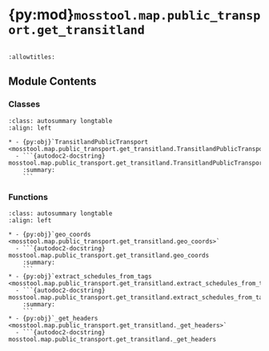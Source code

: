 # {py:mod}`mosstool.map.public_transport.get_transitland`

```{py:module} mosstool.map.public_transport.get_transitland
```

```{autodoc2-docstring} mosstool.map.public_transport.get_transitland
:allowtitles:
```

## Module Contents

### Classes

````{list-table}
:class: autosummary longtable
:align: left

* - {py:obj}`TransitlandPublicTransport <mosstool.map.public_transport.get_transitland.TransitlandPublicTransport>`
  - ```{autodoc2-docstring} mosstool.map.public_transport.get_transitland.TransitlandPublicTransport
    :summary:
    ```
````

### Functions

````{list-table}
:class: autosummary longtable
:align: left

* - {py:obj}`geo_coords <mosstool.map.public_transport.get_transitland.geo_coords>`
  - ```{autodoc2-docstring} mosstool.map.public_transport.get_transitland.geo_coords
    :summary:
    ```
* - {py:obj}`extract_schedules_from_tags <mosstool.map.public_transport.get_transitland.extract_schedules_from_tags>`
  - ```{autodoc2-docstring} mosstool.map.public_transport.get_transitland.extract_schedules_from_tags
    :summary:
    ```
* - {py:obj}`_get_headers <mosstool.map.public_transport.get_transitland._get_headers>`
  - ```{autodoc2-docstring} mosstool.map.public_transport.get_transitland._get_headers
    :summary:
    ```
* - {py:obj}`cut <mosstool.map.public_transport.get_transitland.cut>`
  - ```{autodoc2-docstring} mosstool.map.public_transport.get_transitland.cut
    :summary:
    ```
* - {py:obj}`_output_data_filter <mosstool.map.public_transport.get_transitland._output_data_filter>`
  - ```{autodoc2-docstring} mosstool.map.public_transport.get_transitland._output_data_filter
    :summary:
    ```
* - {py:obj}`merge_geo <mosstool.map.public_transport.get_transitland.merge_geo>`
  - ```{autodoc2-docstring} mosstool.map.public_transport.get_transitland.merge_geo
    :summary:
    ```
* - {py:obj}`get_sta_dis <mosstool.map.public_transport.get_transitland.get_sta_dis>`
  - ```{autodoc2-docstring} mosstool.map.public_transport.get_transitland.get_sta_dis
    :summary:
    ```
* - {py:obj}`gps_distance <mosstool.map.public_transport.get_transitland.gps_distance>`
  - ```{autodoc2-docstring} mosstool.map.public_transport.get_transitland.gps_distance
    :summary:
    ```
````

### Data

````{list-table}
:class: autosummary longtable
:align: left

* - {py:obj}`__all__ <mosstool.map.public_transport.get_transitland.__all__>`
  - ```{autodoc2-docstring} mosstool.map.public_transport.get_transitland.__all__
    :summary:
    ```
````

### API

````{py:data} __all__
:canonical: mosstool.map.public_transport.get_transitland.__all__
:value: >
   ['TransitlandPublicTransport']

```{autodoc2-docstring} mosstool.map.public_transport.get_transitland.__all__
```

````

````{py:function} geo_coords(geo)
:canonical: mosstool.map.public_transport.get_transitland.geo_coords

```{autodoc2-docstring} mosstool.map.public_transport.get_transitland.geo_coords
```
````

````{py:function} extract_schedules_from_tags(tags: dict[str, typing.Any]) -> list[float]
:canonical: mosstool.map.public_transport.get_transitland.extract_schedules_from_tags

```{autodoc2-docstring} mosstool.map.public_transport.get_transitland.extract_schedules_from_tags
```
````

````{py:function} _get_headers(referer_url)
:canonical: mosstool.map.public_transport.get_transitland._get_headers

```{autodoc2-docstring} mosstool.map.public_transport.get_transitland._get_headers
```
````

````{py:function} cut(line: shapely.geometry.LineString, points: list[shapely.geometry.Point], projstr: str, reverse_line: typing.Optional[shapely.geometry.LineString] = None) -> list
:canonical: mosstool.map.public_transport.get_transitland.cut

```{autodoc2-docstring} mosstool.map.public_transport.get_transitland.cut
```
````

````{py:function} _output_data_filter(output_data: dict, proj_str: str, sta_dis_gate: float)
:canonical: mosstool.map.public_transport.get_transitland._output_data_filter

```{autodoc2-docstring} mosstool.map.public_transport.get_transitland._output_data_filter
```
````

````{py:function} merge_geo(coord, proj_str, square_length=350)
:canonical: mosstool.map.public_transport.get_transitland.merge_geo

```{autodoc2-docstring} mosstool.map.public_transport.get_transitland.merge_geo
```
````

````{py:function} get_sta_dis(sta1, sta2)
:canonical: mosstool.map.public_transport.get_transitland.get_sta_dis

```{autodoc2-docstring} mosstool.map.public_transport.get_transitland.get_sta_dis
```
````

````{py:function} gps_distance(LON1: typing.Union[float, tuple[float, float]], LAT1: typing.Union[float, tuple[float, float]], LON2: typing.Optional[float] = None, LAT2: typing.Optional[float] = None)
:canonical: mosstool.map.public_transport.get_transitland.gps_distance

```{autodoc2-docstring} mosstool.map.public_transport.get_transitland.gps_distance
```
````

`````{py:class} TransitlandPublicTransport(proj_str: str, max_longitude: typing.Optional[float] = None, min_longitude: typing.Optional[float] = None, max_latitude: typing.Optional[float] = None, min_latitude: typing.Optional[float] = None, transitland_ak: typing.Optional[str] = None, proxies: typing.Optional[dict[str, str]] = None, wikipedia_name: typing.Optional[str] = None, from_osm: bool = False, gtfs_dir: typing.Optional[str] = None)
:canonical: mosstool.map.public_transport.get_transitland.TransitlandPublicTransport

```{autodoc2-docstring} mosstool.map.public_transport.get_transitland.TransitlandPublicTransport
```

```{rubric} Initialization
```

```{autodoc2-docstring} mosstool.map.public_transport.get_transitland.TransitlandPublicTransport.__init__
```

````{py:method} _query_raw_data_from_osm()
:canonical: mosstool.map.public_transport.get_transitland.TransitlandPublicTransport._query_raw_data_from_osm

```{autodoc2-docstring} mosstool.map.public_transport.get_transitland.TransitlandPublicTransport._query_raw_data_from_osm
```

````

````{py:method} _process_raw_data_from_osm()
:canonical: mosstool.map.public_transport.get_transitland.TransitlandPublicTransport._process_raw_data_from_osm

```{autodoc2-docstring} mosstool.map.public_transport.get_transitland.TransitlandPublicTransport._process_raw_data_from_osm
```

````

````{py:method} _fetch_raw_stops()
:canonical: mosstool.map.public_transport.get_transitland.TransitlandPublicTransport._fetch_raw_stops

```{autodoc2-docstring} mosstool.map.public_transport.get_transitland.TransitlandPublicTransport._fetch_raw_stops
```

````

````{py:method} _fetch_raw_lines()
:canonical: mosstool.map.public_transport.get_transitland.TransitlandPublicTransport._fetch_raw_lines

```{autodoc2-docstring} mosstool.map.public_transport.get_transitland.TransitlandPublicTransport._fetch_raw_lines
```

````

````{py:method} process_raw_data()
:canonical: mosstool.map.public_transport.get_transitland.TransitlandPublicTransport.process_raw_data

```{autodoc2-docstring} mosstool.map.public_transport.get_transitland.TransitlandPublicTransport.process_raw_data
```

````

````{py:method} merge_raw_data()
:canonical: mosstool.map.public_transport.get_transitland.TransitlandPublicTransport.merge_raw_data

```{autodoc2-docstring} mosstool.map.public_transport.get_transitland.TransitlandPublicTransport.merge_raw_data
```

````

````{py:method} get_output_data()
:canonical: mosstool.map.public_transport.get_transitland.TransitlandPublicTransport.get_output_data

```{autodoc2-docstring} mosstool.map.public_transport.get_transitland.TransitlandPublicTransport.get_output_data
```

````

`````
